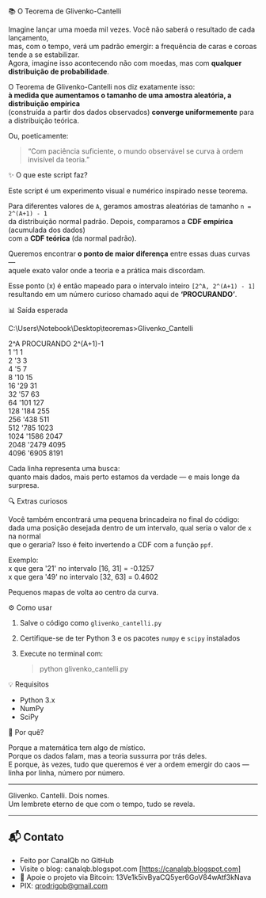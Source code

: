 📚 O Teorema de Glivenko-Cantelli

Imagine lançar uma moeda mil vezes. Você não saberá o resultado de cada lançamento,  
mas, com o tempo, verá um padrão emergir: a frequência de caras e coroas tende a se estabilizar.  
Agora, imagine isso acontecendo não com moedas, mas com **qualquer distribuição de probabilidade**.

O Teorema de Glivenko-Cantelli nos diz exatamente isso:  
**à medida que aumentamos o tamanho de uma amostra aleatória, a distribuição empírica**  
(construída a partir dos dados observados) **converge uniformemente** para a distribuição teórica.

Ou, poeticamente:  
> “Com paciência suficiente, o mundo observável se curva à ordem invisível da teoria.”

✨ O que este script faz?

Este script é um experimento visual e numérico inspirado nesse teorema.

Para diferentes valores de `A`, geramos amostras aleatórias de tamanho `n = 2^(A+1) - 1`  
da distribuição normal padrão. Depois, comparamos a **CDF empírica** (acumulada dos dados)  
com a **CDF teórica** (da normal padrão).

Queremos encontrar **o ponto de maior diferença** entre essas duas curvas —  
aquele exato valor onde a teoria e a prática mais discordam.

Esse ponto (x) é então mapeado para o intervalo inteiro `[2^A, 2^(A+1) - 1]`  
resultando em um número curioso chamado aqui de **‘PROCURANDO’**.

📊 Saída esperada

C:\Users\Notebook\Desktop\teoremas>Glivenko_Cantelli

2^A        PROCURANDO      2^(A+1)-1  
1          '1              1  
2          '3              3  
4          '5              7  
8          '10             15  
16         '29             31  
32         '57             63  
64         '101            127  
128        '184            255  
256        '438            511  
512        '785            1023  
1024       '1586           2047  
2048       '2479           4095  
4096       '6905           8191  

Cada linha representa uma busca:  
quanto mais dados, mais perto estamos da verdade — e mais longe da surpresa.

🔍 Extras curiosos

Você também encontrará uma pequena brincadeira no final do código:  
dada uma posição desejada dentro de um intervalo, qual seria o valor de `x` na normal  
que o geraria? Isso é feito invertendo a CDF com a função `ppf`.

Exemplo:  
x que gera '21' no intervalo [16, 31] = -0.1257  
x que gera '49' no intervalo [32, 63] = 0.4602  

Pequenos mapas de volta ao centro da curva.

⚙️ Como usar

1. Salve o código como `glivenko_cantelli.py`  
2. Certifique-se de ter Python 3 e os pacotes `numpy` e `scipy` instalados  
3. Execute no terminal com:

   > python glivenko_cantelli.py

💡 Requisitos

- Python 3.x  
- NumPy  
- SciPy  

🌌 Por quê?

Porque a matemática tem algo de místico.  
Porque os dados falam, mas a teoria sussurra por trás deles.  
E porque, às vezes, tudo que queremos é ver a ordem emergir do caos —  
linha por linha, número por número.

---

Glivenko. Cantelli. Dois nomes.  
Um lembrete eterno de que com o tempo, tudo se revela.


---  
 

## 📬 Contato

* Feito por CanalQb no GitHub 
* Visite o blog: canalqb.blogspot.com [https://canalqb.blogspot.com]
* 💸 Apoie o projeto via Bitcoin: 13Ve1k5ivByaCQ5yer6GoV84wAtf3kNava
* PIX: qrodrigob@gmail.com
